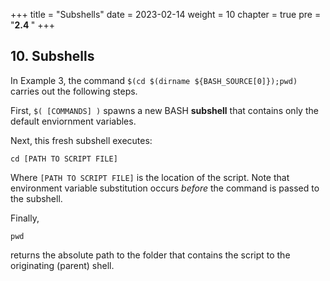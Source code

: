 +++
title = "Subshells"
date = 2023-02-14
weight = 10
chapter = true
pre = "<b>2.4 </b>"
+++
## 10. Subshells

In Example 3, the command `$(cd $(dirname ${BASH_SOURCE[0]});pwd)` carries out the following steps.

First, `$( [COMMANDS] )` spawns a new BASH **subshell** that contains only the default enviornment variables.

Next, this fresh subshell executes:

    cd [PATH TO SCRIPT FILE]

Where `[PATH TO SCRIPT FILE]` is the location of the script. Note that environment variable substitution occurs *before* the command is passed to the subshell.

Finally,

    pwd

returns the absolute path to the folder that contains the script to the originating (parent) shell.

